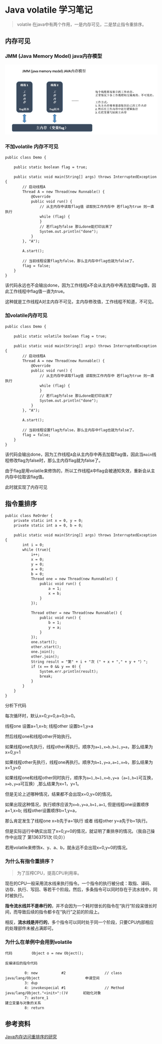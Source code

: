 # Java volatile 学习笔记

> volatile 在java中有两个作用，一是内存可见，二是禁止指令重排序。

## 内存可见

### JMM (Java Memory Model) java内存模型

![](/image/java-volatile-memory-visible.jpg)

### 不加volatile 内存不可见
```
public class Demo {

    public static boolean flag = true;

    public static void main(String[] args) throws InterruptedException {
        // 启动线程A
        Thread A = new Thread(new Runnable() {
            @Override
            public void run() {
                // 从主内存中读取flag值 读取到工作内存中 若flag为true 则一直执行
                while (flag) {
                }
                // 若flag为false 那么done能打印出来了
                System.out.println("done");
            }
        }, "A");

        A.start();

        // 当前线程设置flag为false，那么主内存中flag也就为false了。
        flag = false;
    }
}
```

该代码永远也不会输出done，因为工作线程`A`不会从主内存中再去加载flag值，因此工作线程中flag值一直为true。

这种就是工作线程A对主内存不可见，主内存修改值，工作线程不知道，不可见。


### 加volatile内存可见

```
public class Demo {

    public static volatile boolean flag = true;

    public static void main(String[] args) throws InterruptedException {
        // 启动线程A
        Thread A = new Thread(new Runnable() {
            @Override
            public void run() {
                // 从主内存中读取flag值 读取到工作内存中 若flag为true 则一直执行
                while (flag) {
                }
                // 若flag为false 那么done能打印出来了
                System.out.println("done");
            }
        }, "A");

        A.start();

        // 当前线程设置flag为false，那么主内存中flag也就为false了。
        flag = false;
    }
}
```

该代码会输出done，因为工作线程`A`会从主内存中再去加载flag值，因此当`main`线程修改flag为false时，那么主内存flag就为false了。

由于flag是用volatile来修饰的，所以工作线程`A`中flag会被通知失效，重新会从主内存中拉取该flag值。

此时就实现了内存可见

## 指令重排序
```
public class ReOrder {
    private static int x = 0, y = 0;
    private static int a = 0, b = 0;

    public static void main(String[] args) throws InterruptedException {
        int i = 0;
        while (true){
            i++;
            x = 0;
            y = 0;
            a = 0;
            b = 0;
            Thread one = new Thread(new Runnable() {
                public void run() {
                    a = 1;
                    x = b;
                }
            });

            Thread other = new Thread(new Runnable() {
                public void run() {
                    b = 1;
                    y = a;
                }
            });
            one.start();
            other.start();
            one.join();
            other.join();
            String result = "第" + i + "次 (" + x + "," + y + "）";
            if (x == 0 && y == 0) {
                System.err.println(result);
                break;
            }
        }
    }
}
```

分析下代码

每次循环时，默认x=0,y=0,a=0,b=0。

线程one 设置a=1,x=b;  线程other 设置b=1,y=a

然后线程one和线程other开始执行。

如果线程one先执行，线程other再执行。顺序为`a=1,x=b,b=1,y=a`，那么结果为x=0,y=1

如果线程other先执行，线程one再执行。顺序为`b=1,y=a,a=1,x=b`，那么结果为x=1,y=0

如果线程one和线程other同时执行，顺序为`a=1,b=1,x=b,y=a`（`a=1,b=1`可互换，`x=b,y=a`可互换）,那么结果为x=1，y=1。

但是无论上述哪种情况，结果都不会出现x=0,y=0的情况。

如果出现这种情况，执行顺序应该为`x=b,y=a,b=1,a=1`, 但是线程one设置顺序a=1,x=b; 线程other设置顺序b=1,y=a，

那么肯定发生了线程one x=b先于a=1执行 或者 线程other y=a先于b=1执行。

但是实际运行中确实出现了x=0,y=0的情况，就证明了重排序的情况。（我自己操作中出现了 第1363751次 (0,0））

若用volatile来修饰x、y、a、b，就永远不会出现x=0,y=0的情况。


### 为什么有指令重排序？
> 为了压榨CPU，提高CPU利用率。

现在的CPU一般采用流水线来执行指令。一个指令的执行被分成：取指、译码、访存、执行、写回、等若干个阶段。然后，多条指令可以同时存在于流水线中，同时被执行。

**指令流水线并不是串行的**，并不会因为一个耗时很长的指令在“执行”阶段呆很长时间，而导致后续的指令都卡在“执行”之前的阶段上。

相反，**流水线是并行的**，多个指令可以同时处于同一个阶段，只要CPU内部相应的处理部件未被占满即可。

### 为什么在单例中会用到volatile

```
代码         Object o = new Object();

反编译后的指令代码

         0: new           #2                  // class java/lang/Object                     申请空间
         3: dup
         4: invokespecial #1                  // Method java/lang/Object."<init>":()V       初始化对象
         7: astore_1                                                                        建立变量与对象的关系
         8: return
```


## 参考资料
[Java内存访问重排序的研究](https://tech.meituan.com/2014/09/23/java-memory-reordering.html)
